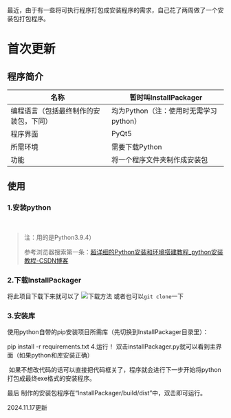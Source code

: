 ​
最近，由于有一些将可执行程序打包成安装程序的需求，自己花了两周做了一个安装包打包程序。

# 首次更新
## 程序简介
| 名称 | 暂时叫InstallPackager |
|---------|--------------------|
| 编程语言（包括最终制作的安装包，下同） | 均为Python（注：使用时无需学习python） |
| 程序界面 | PyQt5 |
| 所需环境 | 需要下载Python |
| 功能 | 将一个程序文件夹制作成安装包 |

## 使用
### 1.安装python
​
> 注：用的是Python3.9.4）
> 
> 参考浏览器搜索第一条：[超详细的Python安装和环境搭建教程_python安装教程-CSDN博客](https://blog.csdn.net/qq_53280175/article/details/121107748 "python安装教程")

### 2.下载InstallPackager
将此项目下载下来就可以了
![下载方法](​)
或者也可以`git clone`一下
### 3.安装库
使用python自带的pip安装项目所需库（先切换到InstallPackager目录里）：

pip install -r requirements.txt
4.运行！
双击installPackager.py就可以看到主界面（如果python和库安装正确）



 如果不想改代码的话可以直接把代码框关了，程序就会进行下一步开始将python打包成最终exe格式的安装程序。


最后
制作的安装包程序在“InstallPackager/build/dist”中，双击即可运行。


2024.11.17更新


​
